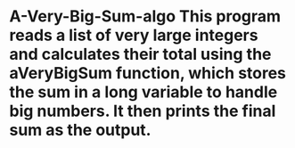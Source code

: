 # A-Very-Big-Sum-algo This program reads a list of very large integers and calculates their total using the aVeryBigSum function, which stores the sum in a long variable to handle big numbers. It then prints the final sum as the output.
